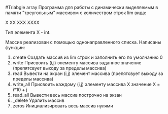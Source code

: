 #Triabgle array
Программа для работы с динамически выделяемым в памяти "треугольным" массивом с количеством строк lim вида:

X
XX
XXX
XXXX

Тип элемента X - int.

Массив реализован с помощью однонаправленного списка.
Написаны функции:
1. create	Создать массив из lim строк и заполнить его по умолчанию 0
2. write	Присвоить (i,j) элементу массива заданное значение (препятсвует выходу за пределы массива)
3. read		Вывести на экран (i,j) элемент массива (препятсвует выходу за пределы массива)
4. write_all	Присвоить каждому (i,j) элементу массива X значение X = i*10 + j
5. read_all	Вывести весь массив построчно на экзан
6. _delete	Удалить массив
7. zeros	Инициализировать весь массив нулями